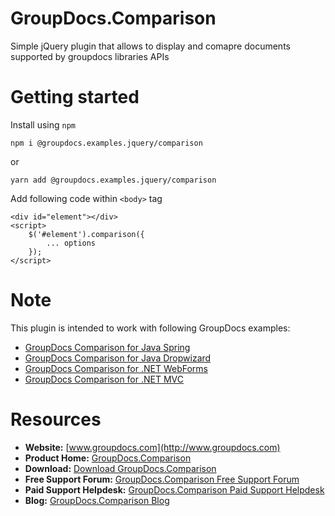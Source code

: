# GroupDocs.Comparison

Simple jQuery plugin that allows to display and comapre documents supported by groupdocs libraries APIs

# Getting started

Install using `npm`

`npm i @groupdocs.examples.jquery/comparison`

or 

`yarn add @groupdocs.examples.jquery/comparison`

Add following code within `<body>` tag

```JS
<div id="element"></div>
<script>
    $('#element').comparison({
        ... options
    });
</script>
```

# Note
This plugin is intended to work with following GroupDocs examples:

- [GroupDocs Comparison for Java Spring](https://github.com/groupdocs-comparison/GroupDocs.Comparison-for-Java-Spring)
- [GroupDocs Comparison for Java Dropwizard](https://github.com/groupdocs-comparison/GroupDocs.Comparison-for-Java-Dropwizard)
- [GroupDocs Comparison for .NET WebForms](https://github.com/groupdocs-comparison/GroupDocs.Comparison-for-.NET-WebForms)
- [GroupDocs Comparison for .NET MVC](https://github.com/groupdocs-comparison/GroupDocs.Comparison-for-.NET-MVC)

# Resources

- **Website:** [www.groupdocs.com](http://www.groupdocs.com)
- **Product Home:** [GroupDocs.Comparison](https://products.groupdocs.com/comparison)
- **Download:** [Download GroupDocs.Comparison](http://downloads.groupdocs.com/comparison)
- **Free Support Forum:** [GroupDocs.Comparison Free Support Forum](https://forum.groupdocs.com/c/comparison)
- **Paid Support Helpdesk:** [GroupDocs.Comparison Paid Support Helpdesk](https://helpdesk.groupdocs.com)
- **Blog:** [GroupDocs.Comparison Blog](https://blog.groupdocs.com/category/groupdocs-comparison-product-family/)